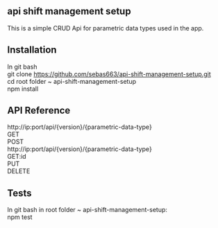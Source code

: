 ## api shift management setup

This is a simple CRUD Api for parametric data types used in the app.

## Installation
In git bash<br />
git clone https://github.com/sebas663/api-shift-management-setup.git<br />
cd root folder ~ api-shift-management-setup<br />
npm install

## API Reference

http://ip:port/api/{version}/{parametric-data-type}<br />
GET<br />
POST<br />
http://ip:port/api/{version}/{parametric-data-type}<br />
GET:id<br />
PUT<br />
DELETE

## Tests
In git bash in root folder ~ api-shift-management-setup:<br />
npm test
